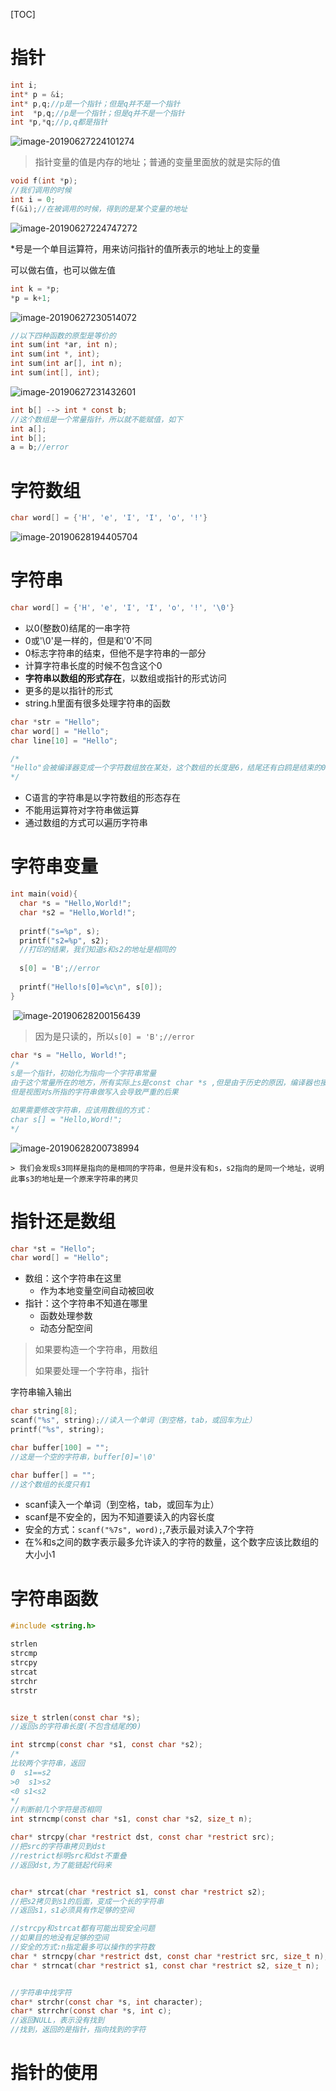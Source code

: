 [TOC]

# 指针

  ```c
  int i;
  int* p = &i;
  int* p,q;//p是一个指针；但是q并不是一个指针
  int  *p,q;//p是一个指针；但是q并不是一个指针
  int *p,*q;//p,q都是指针
  ```

  ![image-20190627224101274](/Users/chenyansong/Documents/note/images/c_languge/image-20190627224101274.png)

  > 指针变量的值是内存的地址；普通的变量里面放的就是实际的值

  ```c
  void f(int *p);
  //我们调用的时候
  int i = 0;
  f(&i);//在被调用的时候，得到的是某个变量的地址
  ```

  ![image-20190627224747272](/Users/chenyansong/Documents/note/images/c_languge/image-20190627224747272.png)

  *号是一个单目运算符，用来访问指针的值所表示的地址上的变量

  可以做右值，也可以做左值

  ```c
  int k = *p;
  *p = k+1;
  ```

  ![image-20190627230514072](/Users/chenyansong/Documents/note/images/c_languge/image-20190627230514072.png)

  ```c
  //以下四种函数的原型是等价的
  int sum(int *ar, int n);
  int sum(int *, int);
  int sum(int ar[], int n);
  int sum(int[], int);
  
  ```

  ![image-20190627231432601](/Users/chenyansong/Documents/note/images/c_languge/image-20190627231432601.png)

  ```c
  int b[] --> int * const b;
  //这个数组是一个常量指针，所以就不能赋值，如下
  int a[];
  int b[];
  a = b;//error
  ```

  

# 字符数组

```c
char word[] = {'H', 'e', 'I', 'I', 'o', '!'}
```

![image-20190628194405704](/Users/chenyansong/Documents/note/images/c_languge/image-20190628194405704.png)

# 字符串

```c
char word[] = {'H', 'e', 'I', 'I', 'o', '!', '\0'}
```

* 以0(整数0)结尾的一串字符
* 0或'\0'是一样的，但是和'0'不同
* 0标志字符串的结束，但他不是字符串的一部分
* 计算字符串长度的时候不包含这个0
* **字符串以数组的形式存在**，以数组或指针的形式访问
* 更多的是以指针的形式
* string.h里面有很多处理字符串的函数

```c
char *str = "Hello";
char word[] = "Hello";
char line[10] = "Hello";

/*
"Hello"会被编译器变成一个字符数组放在某处，这个数组的长度是6，结尾还有白鸥是结束的0
*/
```

* C语言的字符串是以字符数组的形态存在
* 不能用运算符对字符串做运算
* 通过数组的方式可以遍历字符串



# 字符串变量

```c
int main(void){
  char *s = "Hello,World!";
  char *s2 = "Hello,World!";
  
  printf("s=%p", s);
  printf("s2=%p", s2);
  //打印的结果，我们知道s和s2的地址是相同的
  
  s[0] = 'B';//error
  
  printf("Hello!s[0]=%c\n", s[0]);
}
```

​	![image-20190628200156439](/Users/chenyansong/Documents/note/images/c_languge/image-20190628200156439.png)

> 因为是只读的，所以`s[0] = 'B';//error`

```c
char *s = "Hello, World!";
/*
s是一个指针，初始化为指向一个字符串常量
由于这个常量所在的地方，所有实际上s是const char *s ,但是由于历史的原因，编译器也接收不带const的写法
但是视图对s所指的字符串做写入会导致严重的后果

如果需要修改字符串，应该用数组的方式：
char s[] = "Hello,Word!";
*/
```

![image-20190628200738994](/Users/chenyansong/Documents/note/images/c_languge/image-20190628200738994.png)

	> 我们会发现s3同样是指向的是相同的字符串，但是并没有和s，s2指向的是同一个地址，说明此事s3的地址是一个原来字符串的拷贝



# 指针还是数组

```c
char *st = "Hello";
char word[] = "Hello";
```

* 数组：这个字符串在这里
  * 作为本地变量空间自动被回收
* 指针：这个字符串不知道在哪里
  * 函数处理参数
  * 动态分配空间

> 如果要构造一个字符串，用数组
>
> 如果要处理一个字符串，指针



字符串输入输出

```c
char string[8];
scanf("%s", string);//读入一个单词（到空格，tab，或回车为止）
printf("%s", string);

char buffer[100] = "";
//这是一个空的字符串，buffer[0]='\0'

char buffer[] = "";
//这个数组的长度只有1
```

* scanf读入一个单词（到空格，tab，或回车为止）
* scanf是不安全的，因为不知道要读入的内容长度
* 安全的方式：`scanf("%7s", word);`,7表示最对读入7个字符
* 在%和s之间的数字表示最多允许读入的字符的数量，这个数字应该比数组的大小小1



# 字符串函数

```c
#include <string.h>

strlen
strcmp
strcpy
strcat
strchr
strstr


size_t strlen(const char *s);
//返回s的字符串长度(不包含结尾的0)

int strcmp(const char *s1, const char *s2);
/*
比较两个字符串，返回
0  s1==s2
>0  s1>s2
<0 s1<s2
*/
//判断前几个字符是否相同
int strncmp(const char *s1, const char *s2, size_t n);

char* strcpy(char *restrict dst, const char *restrict src);
//把src的字符串拷贝到dst
//restrict标明src和dst不重叠
//返回dst,为了能链起代码来


char* strcat(char *restrict s1, const char *restrict s2);
//把s2拷贝到s1的后面，变成一个长的字符串
//返回s1，s1必须具有作足够的空间

//strcpy和strcat都有可能出现安全问题
//如果目的地没有足够的空间
//安全的方式:n指定最多可以操作的字符数
char * strncpy(char *restrict dst, const char *restrict src, size_t n);
char * strncat(char *restrict s1, const char *restrict s2, size_t n);


//字符串中找字符
char* strchr(const char *s, int character);
char* strrchr(const char *s, int c);
//返回NULL，表示没有找到
//找到，返回的是指针，指向找到的字符

```



# 指针的使用









